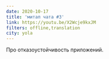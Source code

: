 ```yaml
---
date: 2020-10-17
title: 'митап чата #3'
link: https://youtu.be/X2Wcje9kxJM
filters: offline,translation
city: yola
---
```


Про отказоустойчивость приложений.
